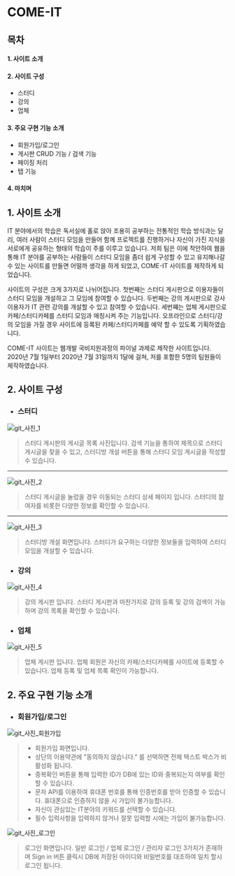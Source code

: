 # COME-IT


## 목차
#### 1. 사이트 소개
#### 2. 사이트 구성
  * 스터디
  * 강의
  * 업체
#### 3. 주요 구현 기능 소개
  * 회원가입/로그인
  * 게시판 CRUD 기능 / 검색 기능
  * 페이징 처리
  * 탭 기능
#### 4. 마치며



## 1. 사이트 소개

 IT 분야에서의 학습은 독서실에 홀로 앉아 조용히 공부하는 전통적인 학습 방식과는 달리, 여러 사람이 스터디 모임을 만들어 함께 프로젝트를 진행하거나 자신이 가진 지식을 서로에게 
 공유하는 형태의 학습이 주를 이루고 있습니다. 저희 팀은 이에 착안하여 웹을 통해 IT 분야를 공부하는 사람들이 스터디 모임을 좀더 쉽게 구성할 수 있고 유지해나갈 수 있는 
 사이트를 만들면 어떨까 생각을 하게 되었고, COME-IT 사이트를 제작하게 되었습니다.
 
 사이트의 구성은 크게 3가지로 나뉘어집니다. 첫번째는 스터디 게시판으로 이용자들이 스터디 모임을 개설하고 그 모임에 참여할 수 있습니다. 두번째는 강의 게시판으로 강사 이용자가
 IT 관련 강의를 개설할 수 있고 참여할 수 있습니다. 세번쨰는 업체 게시판으로 카페/스터디카페를 스터디 모임과 매칭시켜 주는 기능입니다. 오프라인으로 스터디/강의 모임을 가질 경우
 사이트에 등록된 카페/스터디카페를 예약 할 수 있도록 기획하였습니다.

 COME-IT 사이트는 웹개발 국비지원과정의 파이널 과제로 제작한 사이트입니다. 2020년 7월 1일부터 2020년 7월 31일까지 1달에 걸쳐, 저를 포함한 5명의 팀원들이 제작하였습니다.



## 2. 사이트 구성

* ### 스터디

![git_사진_1](https://user-images.githubusercontent.com/36719307/108813020-82639880-75f3-11eb-87d6-b3822088b9f4.PNG)

> 스터디 게시판의 게시글 목록 사진입니다. 검색 기능을 통하여 제목으로 스터디 게시글을 찾을 수 있고, 스터디방 개설 버튼을 통해 스터디 모임 게시글을 작성할 수 있습니다.

***

![git_사진_2](https://user-images.githubusercontent.com/36719307/108813317-24838080-75f4-11eb-8378-39a40100a651.PNG)

> 스터디 게시글을 눌렀을 경우 이동되는 스터디 상세 페이지 입니다. 스터디의 참여자를 비롯한 다양한 정보를 확인할 수 있습니다.

***

![git_사진_3](https://user-images.githubusercontent.com/36719307/108813320-251c1700-75f4-11eb-895f-811f3981dd39.PNG)

> 스터디방 개설 화면입니다. 스터디가 요구하는 다양한 정보들을 입력하여 스터디 모임을 개설할 수 있습니다.


* ### 강의

![git_사진_4](https://user-images.githubusercontent.com/36719307/108814663-8b099e00-75f6-11eb-90dc-ff457934a0b8.PNG)

> 강의 게시판 입니다. 스터디 게시판과 마찬가지로 강의 등록 및 강의 검색이 가능하며 강의 목록을 확인할 수 있습니다.

* ### 업체

![git_사진_5](https://user-images.githubusercontent.com/36719307/108814665-8ba23480-75f6-11eb-8193-41bbe169e7c0.PNG)

> 업체 게시판 입니다. 업체 회원은 자신의 카페/스터디카페를 사이트에 등록할 수 있습니다. 업체 등록 및 업체 목록 확인이 가능합니다.



## 2. 주요 구현 기능 소개

* ### 회원가입/로그인

![git_사진_회원가입](https://user-images.githubusercontent.com/36719307/108949283-76d1a980-76a7-11eb-856b-596988be5195.PNG)

>  - 회원가입 화면입니다.
>  - 상단의 이용약관에 "동의하지 않습니다." 를 선택하면 전체 텍스트 박스가 비활성화 됩니다.
>  - 중복확인 버튼을 통해 입력한 ID가 DB에 있는 ID와 중복되는지 여부를 확인할 수 있습니다.
>  - 문자 API를 이용하여 휴대폰 번호를 통해 인증번호를 받아 인증할 수 있습니다. 휴대폰으로 인증하지 않을 시 가입이 불가능합니다.
>  - 자신이 관심있는 IT분야의 키워드를 선택할 수 있습니다.
>  - 필수 입력사항을 입력하지 않거나 잘못 입력할 시에는 가입이 불가능합니다.

![git_사진_로그인](https://user-images.githubusercontent.com/36719307/108949618-14c57400-76a8-11eb-9d1e-fab861d86e38.PNG)

> 로그인 화면입니다.
> 일반 로그인 / 업체 로그인 / 관리자 로그인 3가지가 존재하며 Sign in 버튼 클릭시 DB에 저장된 아이디와 비밀번호를 대조하여 일치 할시 로그인 됩니다.
   




















